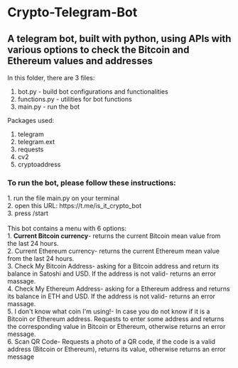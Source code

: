 # Crypto-Telegram-Bot
<h2>A telegram bot, built with python, using APIs with various options to check the Bitcoin and Ethereum values and addresses</h2>

In this folder, there are 3 files:
1. bot.py - build bot configurations and functionalities
2. functions.py - utilities for bot functions
3. main.py - run the bot

Packages used:
1. telegram
2. telegram.ext
3. requests
4. cv2
5. cryptoaddress

<h3>To run the bot, please follow these instructions:</h3>
1. run the file main.py on your terminal<br>
2. open this URL: https://t.me/is_it_crypto_bot <br>
3. press /start
<br><br>
This bot contains a menu with 6 options:<br>
1. <b>Current Bitcoin currency</b>- returns the current Bitcoin mean value from the last 24 hours.<br>
2. Current Ethereum currency- returns the current Ethereum mean value from the last 24 hours.<br>
3. Check My Bitcoin Address- asking for a Bitcoin address and return its balance in Satoshi and USD. If the address is not valid- returns an error massage.<br>  
4. Check My Ethereum Address- asking for a Ethereum address and returns its balance in ETH and USD. If the address is not valid- returns an error massage.<br>
5. I don't know what coin I'm using!- In case you do not know if it is a Bitcoin or Ethereum address. Requests to enter some address and returns the corresponding value in Bitcoin or Ethereum, otherwise returns an error message.<br>
6. Scan QR Code- Requests a photo of a QR code, if the code is a valid address (Bitcoin or Ethereum), returns its value, otherwise returns an error message
